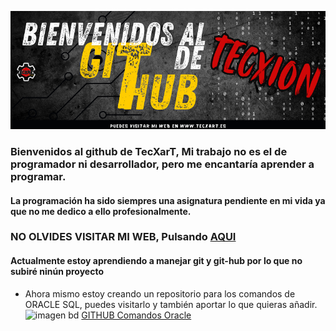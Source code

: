 ![](./Media/githubhomme.png)

### Bienvenidos al github de TecXarT, Mi trabajo no es el de programador ni desarrollador, pero me encantaría aprender a programar.

#### La programación ha sido siempres una asignatura pendiente en mi vida ya que no me dedico a ello profesionalmente.

### NO OLVIDES VISITAR MI WEB, Pulsando [AQUI](https://www.tecxart.es)

#### Actualmente estoy aprendiendo a manejar git y git-hub por lo que no subiré ninún proyecto

 - Ahora mismo estoy creando un repositorio para los comandos de ORACLE SQL, puedes visitarlo y también aportar lo que quieras añadir.
   ![imagen bd](/../Media_BD/COMANDOS.gif)
   [GITHUB Comandos Oracle](https://github.com/tecxion/Bases-de-datos-Oracle)


<!--
**tecxion/TecXion** is a ✨ _special_ ✨ repository because its `README.md` (this file) appears on your GitHub profile.

Here are some ideas to get you started:

- 🔭 I’m currently working on ...
- 🌱 I’m currently learning ...
- 👯 I’m looking to collaborate on ...
- 🤔 I’m looking for help with ...
- 💬 Ask me about ...
- 📫 How to reach me: ...
- 😄 Pronouns: ...
- ⚡ Fun fact: ...
-->
